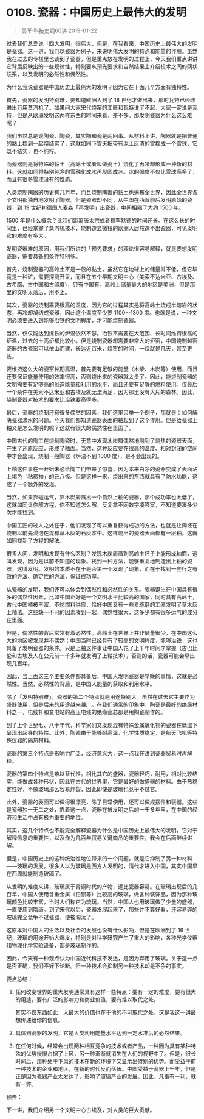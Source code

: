 # 0108. 瓷器：中国历史上最伟大的发明
> 吴军·科技史纲60讲
2019-01-22

过去我们总爱说「四大发明」很伟大，但是，在我看来，中国历史上最伟大的发明是瓷器。这一讲，我们以瓷器为例子，来说明伟大发明的特点和能量的作用。虽然我在过去的专栏里也谈到了瓷器，但是重点放在发明的过程上，今天我们重点讲讲它背后反映出的一些规律性，特别要从预先要求和自然结果上介绍技术之间的网状联系，以及发明的必然性和偶然性。

为什么我说瓷器是中国历史上最伟大的发明？因为它在下面几个方面有独特性。

首先，瓷器的发明特别难，要知道欧洲人到了 18 世纪才做出来，那时瓦特已经改进出万用蒸汽机了。如果问大家宋代烧窑的工匠和瓦特谁了不起，大家一定说是瓦特，但是从欧洲发明这两样东西的时间来看，差不多。那发明瓷器为什么这么难呢？

我们虽然总是说陶瓷、陶瓷，其实陶和瓷是两回事。从材料上讲，陶器就是把普通的黏土捏到一起烧结实了，这就如同下雪天把带有泥土灰渣的雪捏成一个雪球，它既不结实，也不纯粹。

而瓷器则是将特殊的黏土（高岭土或者叫做瓷土）烧化了再冷却形成一种新的材料。这就如同将特别纯净的雪融化成水再凝固成冰。冰的强度不仅比雪球高多了，而且有很多雪球没有的性质。

人类烧制陶器的历史有几万年，而且烧制陶器的黏土也遍布全世界，因此全世界各个文明都独自地发明了陶器。但是瓷器却不同，从中国在西晋前后发明原始的瓷器，到 19 世纪初德国人麦森「再发明」出瓷器，中间相隔了大约 1500 年。

1500 年是什么概念？比我们距离唐太宗或者穆罕默德的时间还长。在这么长的时间里，已经掌握了蒸汽机技术，能制造显微镜的欧洲人居然造不出瓷器，可见发明它的难度有多大。

发明瓷器难的原因，用我们所讲的「预先要求」的理论很容易解释，就是要想发明瓷器，需要具备的条件特别多。

首先，烧制瓷器的高岭土不是一般的黏土，虽然它在地球上的储量并不低，但它毕竟是一种矿，需要探测开采，而且在五个早期文明中心（美索不达米亚、古埃及、古希腊、古中国和古印度），只有中国有。高岭土储量最大的地区是美洲，但是那里的文明太落后，用不上。

其次，瓷器的烧制需要很高的温度，因为它的过程其实是将高岭土烧成半熔岩的状态，再冷却凝结成瓷器，因此这个温度至少要 1100～1300 度。也就是说，一种文明必须要进入到能够冶铁的文明程度，才可能烧制瓷器。

当然，仅仅能达到炼铁的炉温依然不够。冶铁不需要在大范围、长时间维持很高的炉温，过去的土高炉都比较小。但是烧制瓷器却需要非常大的炉窑，中国烧制越窑瓷器的古瓷窑可以依山而建，长达近百米，烧窑的时间，一烧就是几天，甚至更长。

要维持这么大的瓷窑长期高温，首先要有足够的能量（木柴、木炭等）使用，而且还要保证能量使用的效率很高，否则烧出来的瓷器就太贵了。因此，能烧制瓷器的文明需要有足够高的创造能量和利用的水平，而且还要有足够的燃料使用。仅最后一个条件在美索不达米亚和古埃及就无法满足，因为那里没有大片的森林。因此，烧制瓷器对技术的要求比冶铁要高得多。

最后，瓷器的烧制还有很多偶然的因素，我们这里只举一个例子，那就是：如何解决瓷器渗水的问题。今天我们都知道瓷器表面的釉起到了这个作用。但是给瓷器上釉又是怎么发明的呢？这就有很大的偶然性在里面了。

中国古代的陶工在烧制陶瓷时，无意中发现木炭屑偶然地溅到了烧热的瓷器表面，产生了还原反应，形成了釉面。当然，这种反应要在很高的温度、相对封闭的空间中才会出现，烧制一般陶器（炉温不到 1000 度），是不会出现的。

上釉这件事在一开始未必给陶工们带来了惊喜，因为本来白净的瓷器变成了表面沾上褐色「粘稠物」的丑八怪。但是这样一来，烧出来的东西就具有了防水功能，这成了一个额外的发现。

当然，如果靠碰运气，靠木炭屑溅出一个自然上釉的瓷器，那个成功率也太低了，这就如同让你解方程，你不知道怎么解，反复拿不同数字凑答案，不知道要凑多少次才能找到。

中国工匠的过人之处在于，他们发现了可以重复获得成功的方法，也就是让陶坯在烧制以前先浸泡在混有草木灰的石灰浆中。这样烧出的瓷器表面都有一层釉。这就如同找到了方程的解法。

很多人问，发明和发现有什么区别？发现木炭屑溅到高岭土坯子上能形成釉面，这叫发现，因为是以前不知道的现象。找到一种方法，能够重复地制造出上釉的瓷器，这叫发明。发明的本质不在于是否第一个发现了现象，而在于找到一套行之有效的方法、确定性的方法，保证成功率。

从瓷器的发明，我们还可以体会到偶然性和必然性的关系。瓷器诞生在中国具有很多的偶然性因素，比如中国正好是一个文明水平比较高的国家，同时具有高岭土，古代中国植被丰富，不愁燃料供应，恰好中国又有一些爱琢磨的工匠发明了草木灰上釉法。这些缺一不可的因素凑到一起，偶然性很大，这多少都有很多运气的成分在里面。

但是，偶然性的背后常常有着必然性。高岭土在世界上并非储量很少，在中国这么大的地区被发现并不偶然；中国当时已经具有了较高的文明程度，能够冶铁，这也具备了发明瓷器的条件。只是上釉这件事让中国人花了上千年时间才掌握（古巴比伦和古埃及人在公元前一千多年就发明了上釉技术），否则的话，瓷器可能会早出现几百年。

因此，当上面这三个主要条件都具备后，中国人发明瓷器是早晚的事情，这就是必然性。当然，必然性的背后，是中国人能量的获取和利用水平。

除了「发明特别难」，瓷器的第二个特点就是用途特别大。虽然在过去它主要作为盛器使用，但是后来的用途越来越广。在我们通常的印象中，陶瓷是最好的绝缘材料之一，电线杆和变电站的高压电线的绝缘瓷芯都是用陶瓷制作的。

到了上个世纪七、八十年代，科学家们又发现混有特殊金属氧化物的瓷器在低温下呈现出超导的特性。此外，陶瓷由于能够耐高温，化学性质稳定，是航天飞机等特殊仪器的隔热材料。

瓷器的第三个特点是影响力广泛，经济意义大，这一点我在讲到瓷器贸易时再解释。

瓷器的第四个特点是难以替代性。相比其它的盛器，瓷器轻巧，耐用，相对比较结实，能做成各种形状，因此在古代的世界里，它是最好的做盛器的材料。由于热稳定性好，不像玻璃那么容易炸裂，因此即使是玻璃也竞争不过它。

此外，瓷器的表面可以做得很漂亮，除了日常使用，还可以做成摆件和玩器。这些是瓷器独一无二之处，靠着这一点，瓷器在被发明之后的一千多年里，在中国的经济和生活中占有极为重要的地位。

其实，这几个特点也不能完全解释瓷器为什么是中国历史上最伟大的发明，它对于解释信息的重要性，以及作为几百年贸易关键商品的重要性，我会在后面继续讲解。

但是，中国历史上的这种统治性地位带来的一个问题，就是它抑制了另一种材料——玻璃的发展。很多人以为玻璃是西方人发明的，清代才进入中国，其实中国早在西周就能制造玻璃了。

从发明的难度来讲，玻璃属于青铜时代的产物，远比瓷器容易。在玻璃出现后的几百年，中国人使用含重金属（铅钡等）比较高的玻璃，做各种装饰品，因为那种玻璃颜色比较丰富，当时人们称它为琉璃。当然，中国人也用玻璃做了少量的盛器，一直使用到隋唐。到了宋代以后，瓷器发展起来了，那些并不算好看，还容易碎的玻璃完全竞争不过瓷器，便被淘汰了。

这原本对中国人的生活以及社会的发展也没有什么影响，但是在欧洲到了 16 世纪，玻璃的用途开始大爆发，特别是对科学研究产生了重大的影响，各种光学仪器和物理化学实验设备，都是玻璃制作的。

因此，今天有一种观点认为中国近代科技不发达，是因为弃用了玻璃。关于这一点是否正确，我们不好下论断。但一种技术会抑制另一种技术却是不争的事实。

要点总结：

1. 任何改变世界的重大发明通常具有这样一些特点：要有一定的难度，要有很大的用途，要有广泛的影响力和商业价值，要有难以取代之处。

	其实不仅东西如此，人最大的价值也在于他的不可取代之处。这是我这一讲最想传递给你的信息。

2. 具体到瓷器的发明，它是人类利用能量水平达到一定水准后的必然结果。
3. 在任何时候，经常会出现两种相互竞争的技术或者产品，一种因为具有某种特殊的优势慢慢占据了上风，另一种渐渐就消失在人们的视野中了。但是，很长时间后，那种处于下风的技术在新的环境下又显示出特别的优势。而受益于前一种技术的企业和地区，在新的时代反而落伍。中国受益于瓷器上千年，但是正是因为瓷器产业太发达了，影响了玻璃产业的发展。因此，凡事有一利，就有一弊。

预告：

下一讲，我们介绍另一个文明中心古埃及，对人类的巨大贡献。



